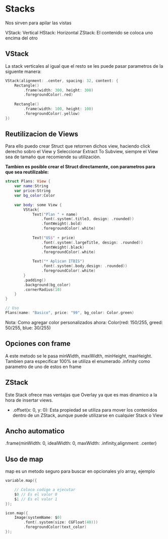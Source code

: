 # Stacks

Nos sirven para apilar las vistas

VStack: Vertical
HStack: Horizontal
ZStack: El contenido se coloca uno encima del otro

## VStack 

La stack verticales al igual que el resto se les puede pasar parametros de la siguente manera:

```swift
VStack(alignment: .center, spacing: 32, content: {
	Rectangle()
		.frame(width: 300, height: 300)
		.foregroundColor(.red)
	
	Rectangle()
		.frame(width: 100, height: 100)
		.foregroundColor(.yellow)
})
```

## Reutilizacion de Views

Para ello puedo crear Struct que retornen dichos view, haciendo click derecho sobro el View y Seleccionar Extract To Subview, siempre el View sea de tamaño que recomiende su utilización.

<b>Tambien es posible crear el Struct directamente, con parametros para que sea reutilizable:</b>

```swift
struct Plans: View {
	var name:String
	var price:String
	var bg_color:Color
	
	var body: some View {
		VStack{
			Text("Plan " + name)
				.font(.system(.title3, design: .rounded))
				.fontWeight(.bold)
				.foregroundColor(.white)
			
			Text("US$" + price)
				.font(.system(.largeTitle, design: .rounded))
				.fontWeight(.black)
				.foregroundColor(.white)
			
			Text("* Aplican ITBIS")
				.font(.system(.body,design: .rounded))
				.foregroundColor(.white)
		}
		.padding()
		.background(bg_color)
		.cornerRadius(10)
	}
}

// Uso
Plans(name: "Basico", price: "99", bg_color: Color.green)
```

Nota: Como agregar color personalizados ahora: Color(red: 150/255, greed: 50/255, blue: 30/255)

## Opciones con frame

A este metodo se le pasa minWidth, maxWidth, minHeight, maxHeight. Tambien para especificar 100% se utiliza el enumerado .infinity como parametro de uno de estos en frame

## ZStack

Este Stack ofrece mas ventajas que Overlay ya que es mas dinamico a la hora de insertar views.

- .offset(x: 0, y: 0): Esta propiedad se utiliza para mover los contenidos dentro de un ZStack, aunque puede utilizarse en cualquier Stack o View

## Ancho automatico

.frame(minWidth: 0, idealWidth: 0, maxWidth: .infinity,alignment: .center)

## Uso de map

map es un metodo seguro para buscar en opcionales y/o array, ejemplo

```swift
variable.map({

	// Coloco codigo a ejecutar
	$0 // Es el valor 0
	$1 // Es el valor 1
});

icon.map({
	Image(systemName: $0)
		.font(.system(size: CGFloat(40)))
		.foregroundColor(text_color)
});

```